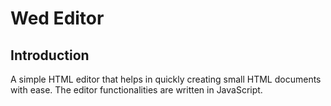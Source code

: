 # Wed Editor
## Introduction
A simple HTML editor that helps in quickly creating small HTML documents with ease. The editor functionalities are written in JavaScript.
